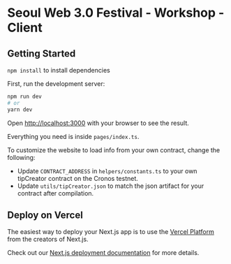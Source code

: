 # Seoul Web 3.0 Festival - Workshop - Client

## Getting Started

`npm install` to install dependencies

First, run the development server:

```bash
npm run dev
# or
yarn dev
```

Open [http://localhost:3000](http://localhost:3000) with your browser to see the result.

Everything you need is inside `pages/index.ts`.

To customize the website to load info from your own contract, change the following:

- Update `CONTRACT_ADDRESS` in `helpers/constants.ts` to your own tipCreator contract on the Cronos testnet.
- Update `utils/tipCreator.json` to match the json artifact for your contract after compilation.

## Deploy on Vercel

The easiest way to deploy your Next.js app is to use the [Vercel Platform](https://vercel.com/new?utm_medium=default-template&filter=next.js&utm_source=create-next-app&utm_campaign=create-next-app-readme) from the creators of Next.js.

Check out our [Next.js deployment documentation](https://nextjs.org/docs/deployment) for more details.
